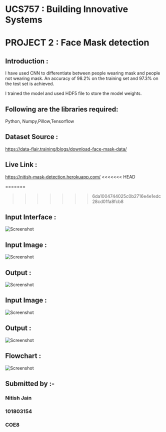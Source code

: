 # UCS757 : Building Innovative Systems
# PROJECT 2 : Face Mask detection
## Introduction :

I have used CNN to differentiate between people wearing mask and people not wearing mask.
An accuracy of 98.2% on the training set and 97.3% on the test set is achieved.

I trained the model and used HDF5 file to store the model weights.

## Following are the libraries required: 
Python, Numpy,Pillow,Tensorflow

## Dataset Source :
https://data-flair.training/blogs/download-face-mask-data/

## Live Link :
https://nitish-mask-detection.herokuapp.com/
<<<<<<< HEAD

=======
>>>>>>> 6da1004744025c0b2716e4e1edc28cd01fa8fcb8

## Input Interface :
![Screenshot](interface.JPG)

## Input Image :
![Screenshot](input1.JPG)

## Output :
![Screenshot](output1.JPG)

## Input Image :
![Screenshot](input2.JPG)

## Output :
![Screenshot](output2.JPG)

## Flowchart : 
![Screenshot](flowchart.JPEG)

## Submitted by :- 
### Nitish Jain
### 101803154
### COE8
